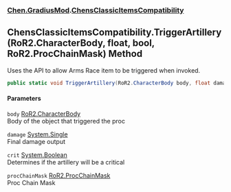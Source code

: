 
### [Chen.GradiusMod](./neHTXX+yFsk1RpXqjkv9zg 'Chen.GradiusMod').[ChensClassicItemsCompatibility](./hWnPBWJA9Vkubg35s7W+mw 'Chen.GradiusMod.ChensClassicItemsCompatibility')

## ChensClassicItemsCompatibility.TriggerArtillery(RoR2.CharacterBody, float, bool, RoR2.ProcChainMask) Method
Uses the API to allow Arms Race item to be triggered when invoked.  
```csharp
public static void TriggerArtillery(RoR2.CharacterBody body, float damage, bool crit, RoR2.ProcChainMask procChainMask=default(RoR2.ProcChainMask));
```

#### Parameters
<a name='tiR5B142QLj602SXFZbOdg'></a>
`body` [RoR2.CharacterBody](https://docs.microsoft.com/en-us/dotnet/api/RoR2.CharacterBody 'RoR2.CharacterBody')  
Body of the object that triggered the proc  
  
<a name='cbOP7CGkgthxfQC5ITU7fw'></a>
`damage` [System.Single](https://docs.microsoft.com/en-us/dotnet/api/System.Single 'System.Single')  
Final damage output  
  
<a name='E+liPHf59hcQwjuXCLlPQg'></a>
`crit` [System.Boolean](https://docs.microsoft.com/en-us/dotnet/api/System.Boolean 'System.Boolean')  
Determines if the artillery will be a critical  
  
<a name='+rIsU408HW2mtb1DFCL3Pg'></a>
`procChainMask` [RoR2.ProcChainMask](https://docs.microsoft.com/en-us/dotnet/api/RoR2.ProcChainMask 'RoR2.ProcChainMask')  
Proc Chain Mask  
  

